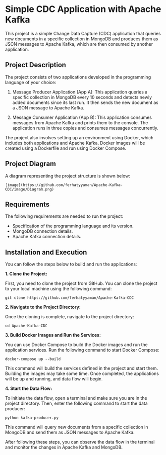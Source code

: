 # Simple CDC Application with Apache Kafka

This project is a simple Change Data Capture (CDC) application that queries new documents in a specific collection in MongoDB and produces them as JSON messages to Apache Kafka, which are then consumed by another application.

## Project Description

The project consists of two applications developed in the programming language of your choice:

1. Message Producer Application (App A): This application queries a specific collection in MongoDB every 10 seconds and detects newly added documents since its last run. It then sends the new document as a JSON message to Apache Kafka.

2. Message Consumer Application (App B): This application consumes messages from Apache Kafka and prints them to the console. The application runs in three copies and consumes messages concurrently.

The project also involves setting up an environment using Docker, which includes both applications and Apache Kafka. Docker images will be created using a Dockerfile and run using Docker Compose.

## Project Diagram

A diagram representing the project structure is shown below:

```
[image](https://github.com/ferhatyyaman/Apache-Kafka-CDC/image/Diagram.png)
```

## Requirements

The following requirements are needed to run the project:

- Specification of the programming language and its version.
- MongoDB connection details.
- Apache Kafka connection details.

## Installation and Execution

You can follow the steps below to build and run the applications:

**1. Clone the Project:**

First, you need to clone the project from GitHub. You can clone the project to your local machine using the following command:

```shell
git clone https://github.com/ferhatyyaman/Apache-Kafka-CDC
```

**2. Navigate to the Project Directory:**

Once the cloning is complete, navigate to the project directory:

```
cd Apache-Kafka-CDC
```

**3. Build Docker Images and Run the Services:**

You can use Docker Compose to build the Docker images and run the application services. Run the following command to start Docker Compose:

```
docker-compose up --build
```

This command will build the services defined in the project and start them. Building the images may take some time. Once completed, the applications will be up and running, and data flow will begin.

**4. Start the Data Flow:**

To initiate the data flow, open a terminal and make sure you are in the project directory. Then, enter the following command to start the data producer:

```
python kafka-producer.py
```

This command will query new documents from a specific collection in MongoDB and send them as JSON messages to Apache Kafka.

After following these steps, you can observe the data flow in the terminal and monitor the changes in Apache Kafka and MongoDB.
